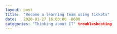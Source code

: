 ```yaml
---
layout: post
title:  "Become a learning team using tickets"
date:   2020-01-27 16:00:00 -0600
categories: "Thinking about IT" troubleshooting
---
```

